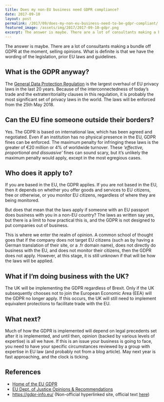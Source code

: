 ```yaml
---
title: Does my non-EU business need GDPR compliance?
date: 2017-09-10
layout: post
permalink: /2017/09/does-my-non-eu-business-need-to-be-gdpr-compliant/
featured_image: /assets/img/2017/2017-09-10-gdpr.png
excerpt: The answer is maybe. There are a lot of consultants making a bundle off GDPR at the moment, selling opinions. What is definite is that we have the wording of the legislation, prior EU laws and guidelines.
---
```

The answer is maybe. There are a lot of consultants making a bundle off GDPR at the moment, selling opinions. What is definite is that we have the wording of the legislation, prior EU laws and guidelines.

## What is the GDPR anyway?
The [General Data Protection Regulation](http://www.eugdpr.org/) is the largest overhaul of EU privacy laws in the last 20 years. Because of the interconnectedness of today’s trade and the extraterritoriality clauses in this regulation, it is probably the most significant set of privacy laws in the world. The laws will be enforced from the 25th May 2018.

## Can the EU fine someone outside their borders?
Yes. The GDPR is based on international law, which has been agreed and negotiated. Even if an institution has no physical presence in the EU, GDPR fines can be enforced. The maximum penalty for infringing these laws is the greater of €20 million or 4% of worldwide turnover. These *‘effective, proportional and dissuasive’*  fines can sound scary, but it’s unlikely the maximum penalty would apply, except in the most egregious cases.

## Who does it apply to?
If you are based in the EU, the GDPR applies. If you are not based in the EU, then it depends on whether you offer goods and services to EU citizens, free or otherwise, or you monitor EU citizens, regardless of where they are being monitored.

But does that mean that the laws apply if someone with an EU passport does business with you in a non-EU country? The laws as written say yes, but there is a limit to how practical this is, and the GDPR is not designed to put companies out of business.

This is where we enter the realm of opinion. A common school of thought goes that if the company does not target EU citizens (such as by having a German translation of their site, or a .fr domain name), does not directly do business with the EU, and does not monitor their citizens, then the GDPR does not apply. However, at this stage, it is still unknown if that will be how the laws will be applied.

## What if I’m doing business with the UK?
The UK will be implementing the GDPR regardless of Brexit. Only if the UK subsequently chooses not to join the European Economic Area (EEA) will the GDPR no longer apply. If this occurs, the UK will still need to implement equivalent protections to facilitate trade with the EU.

## What next?
Much of how the GDPR is implemented will depend on legal precedents set after it is implemented, and until then, opinion (backed by various levels of expertise) is all we have. If this is an issue your business is going to face, you need to have your specific circumstances reviewed by a group with expertise in EU law (and probably not from a blog article). May next year is fast approaching, and the clock is ticking.


## References
* <a href="http://www.eugdpr.org/" target="_blank" rel="nofollow noopener">Home of the EU GDPR</a>
* <a href="http://ec.europa.eu/justice/data-protection/article-29/documentation/opinion-recommendation/" target="_blank" rel="nofollow noopener">EU Dept. of Justice Opinions & Recommendations</a>
* <a href="https://gdpr-info.eu/" target="_blank" rel="nofollow noopener">https://gdpr-info.eu/</a> (Non-official hyperlinked site, official text <a href="http://data.consilium.europa.eu/doc/document/ST-5419-2016-INIT/en/pdf" target="_blank" rel="nofollow noopener">here</a>)
